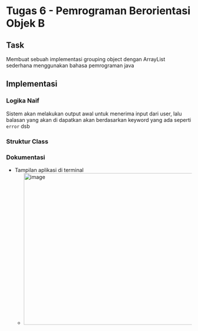 # Tugas 6 - Pemrograman Berorientasi Objek B

## Task
Membuat sebuah implementasi grouping object dengan ArrayList sederhana menggunakan bahasa pemrograman java

## Implementasi

### Logika Naif

Sistem akan melakukan output awal untuk menerima input dari user, lalu balasan yang akan di dapatkan akan berdasarkan keyword yang ada seperti `error` dsb

### Struktur Class


### Dokumentasi

- Tampilan aplikasi di terminal
  - <img width="1462" height="412" alt="image" src="https://github.com/user-attachments/assets/e6ff68d9-adc0-4f62-92d7-77e2aa609eea" />









